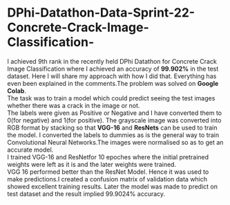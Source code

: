 # DPhi-Datathon-Data-Sprint-22-Concrete-Crack-Image-Classification-
I achieved 9th rank in the recently held DPhi Datathon for Concrete Crack Image Classification where I achieved an accuracy of **99.902%** in the test dataset. Here I 
will share my approach with how I did that. Everything has even been explained in the comments.The problem was solved on **Google Colab**.
<br>
The task was to train a model which could predict seeing the test images whether there was a crack in the image or not. 
<br>
The labels were given as Positive or Negative and I have converted them to 0(for negative) and 1(for positive). The grayscale image was converted into RGB format by stacking so 
that **VGG-16** and **ResNets** can be used to train the model. I converted the labels to dummies as is the general way to train Convolutional Neural Networks.The images were normalised so as to get an accurate model.
<br>
I trained VGG-16 and ResNetfor 10 epoches where the initial pretrained weights were left as it is and the later weights were trained.
<br>
VGG 16 performed better than the ResNet Model. Hence it was used to make predictions.I created a confusion matrix of validation data which showed excellent training results.
Later the model was made to predict on test dataset and the result implied 99.9024% accuracy. 
